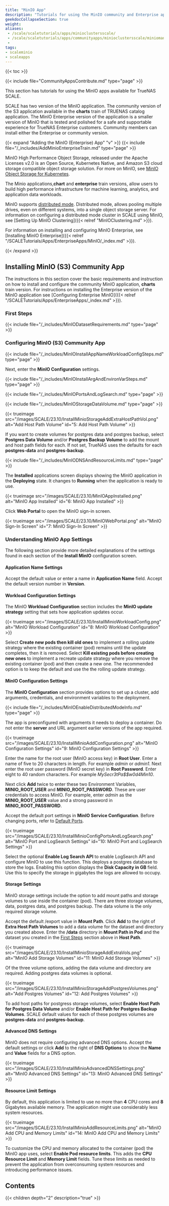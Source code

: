 ```yaml
---
title: "MinIO App"
description: "Tutorials for using the MinIO community and Enterprise applications available for TrueNAS SCALE."
geekdocCollapseSection: true
weight:
aliases: 
 - /scale/scaletutorials/apps/minioclustersscale/
 - /scale/scaletutorials/apps/communityapps/minioclustersscale/miniomanualupdate/
 - 
tags:
- scaleminio
- scaleapps
---
```


{{< toc >}}

{{< include file="CommunityAppsContribute.md" type="page" >}}

This section has tutorials for using the MinIO apps available for TrueNAS SCALE.

SCALE has two version of the MinIO application.
The community version of the S3 application available in the **charts** train of TRUENAS catalog application.
The MinIO Enterprise version of the application is a smaller version of MinIO that is tested and polished for a safe and supportable experience for TrueNAS Enterprise customers.
Community members can install either the Enterprise or community version.

{{< expand "Adding the MinIO (Enterprise) App" "v" >}}
{{< include file="/_includes/AddMinioEnterpriseTrain.md" type="page" >}}

MinIO High Performance Object Storage, released under the Apache Licenses v2.0 is an Open Source, Kubernetes Native, and Amazon S3 cloud storage compatible object storage solution. For more on MinIO, see [MinIO Object Storage for Kubernetes](https://min.io/docs/minio/kubernetes/upstream/index.html?ref=docs-redirect).

The Minio applications,**chart** and **enterprise** train versions, allow users to build high performance infrastructure for machine learning, analytics, and application data workloads.

MinIO supports [distributed mode](https://min.io/docs/minio/kubernetes/upstream/index.html?ref=docs-redirect).
Distributed mode, allows pooling multiple drives, even on different systems, into a single object storage server.
For information on configuring a distributed mode cluster in SCALE using MinIO, see [Setting Up MinIO Clustering]({{< relref "MinIOClustering.md" >}}).

For information on installing and configuring MinIO Enterprise, see [Installing MinIO Enterprise]({{< relref "/SCALETutorials/Apps/EnterpriseApps/MinIO/_index.md" >}}).

{{< /expand >}}

## Installing MinIO (S3) Community App

The instructions in this section cover the basic requirements and instruction on how to install and configure the community MinIO application, **charts** train version.
For instructions on installing the Enterprise version of the MinIO application see [Configuring
Enterprise MinIO]({{< relref "/SCALETutorials/Apps/EnterpriseApps/_index.md" >}}).

### First Steps

{{< include file="/_includes/MinIODatasetRequirements.md" type="page" >}}

### Configuring MinIO (S3) Community App

{{< include file="/_includes/MinIOInstallAppNameWorkloadConfigSteps.md" type="page" >}}

Next, enter the **MinIO Configuration** settings.

{{< include file="/_includes/MinIOInstallArgAndEnvironVarSteps.md" type="page" >}}

{{< include file="/_includes/MinIOPortsAndLogSearch.md" type="page" >}}

{{< include file="/_includes/MinIOStorageDataVolume.md" type="page" >}}

{{< trueimage src="/images/SCALE/23.10/InstallMinioStorageAddExtraHostPathVol.png" alt="Add Host Path Volume" id="5: Add Host Path Volume" >}}

If you want to create volumes for postgres data and postgres backup, select **Postgres Data Volume** and/or **Postgres Backup Volume** to add the mount and host path fields for each.
If not set, TrueNAS uses the defaults for each **postgres-data** and **postgres-backup**.

{{< include file="/_includes/MinIODNSAndResourceLimits.md" type="page" >}}

The **Installed** applications screen displays showing the MinIO application in the **Deploying** state.
It changes to **Running** when the application is ready to use.

{{< trueimage src="/images/SCALE/23.10/MinIOAppInstalled.png" alt="MinIO App Installed" id="6: MinIO App Installed" >}}

Click **Web Portal** to open the MinIO sign-in screen.

{{< trueimage src="/images/SCALE/23.10/MinIOWebPortal.png" alt="MinIO Sign-In Screen" id="7: MinIO Sign-In Screen" >}}

### Understanding MinIO App Settings
The following section provide more detailed explanations of the settings found in each section of the **Install MinIO** configuration screen.

#### Application Name Settings
Accept the default value or enter a name in **Application Name** field.
Accept the default version number in **Version**.

#### Workload Configuration Settings
The MinIO **Workload Configuration** section includes the **MinIO update strategy** setting that sets how application updates occur.

{{< trueimage src="/images/SCALE/23.10/InstallMinioWorkloadConfig.png" alt="MinIO Workload Configuration" id="8: MinIO Workload Configuration" >}}

Select **Create new pods then kill old ones** to implement a rolling update strategy where the existing container (pod) remains until the update completes, then it is removed.
Select **Kill existing pods before creating new ones** to implement a recreate update strategy where you remove the existing container (pod) and then create a new one.
The recommended option is to keep the default and use the the rolling update strategy.

#### MinIO Configuration Settings
The **MinIO Configuration** section provides options to set up a cluster, add arguments, credentials, and environment variables to the deployment.

{{< include file="/_includes/MinIOEnableDistributedModeInfo.md" type="page" >}}

The app is preconfigured with arguments it needs to deploy a container. Do not enter the **server** and URL argument earlier versions of the app required.

{{< trueimage src="/images/SCALE/23.10/InstallMinioAddConfiguration.png" alt="MinIO Configuration Settings" id="9: MinIO Configuration Settings" >}}

Enter the name for the root user (MinIO access key) in **Root User**. Enter a name of five to 20 characters in length. For example *admin* or *admin1*.
Next enter the root user password (MinIO secret key) in **Root Password**. Enter eight to 40 random characters. For example *MySecr3tPa$$w0d4Min10*.

Next click **Add** twice to enter these two Environment Variables, **MINIO_ROOT_USER** and **MINIO_ROOT_PASSWORD**.
These are user credentials to access MinIO. For example, enter *admin* as the **MINIO_ROOT_USER** value and a strong password in **MINIO_ROOT_PASSWORD**.

Accept the default port settings in **MinIO Service Configuration**. Before changing ports, refer to [Default Ports](https://www.truenas.com/docs/references/defaultports/).

{{< trueimage src="/images/SCALE/23.10/InstallMinioConfigPortsAndLogSearch.png" alt="MinIO Port and LogSearch Settings" id="10: MinIO Port and LogSearch Settings" >}}

Select the optional **Enable Log Search API** to enable LogSearch API and configure MinIO to use this function. This deploys a postgres database to store the logs.
Enabling this option displays the **Disk Capacity in GB** field. Use this to specify the storage in gigabytes the logs are allowed to occupy.

#### Storage Settings

MinIO storage settings include the option to add mount paths and storage volumes to use inside the container (pod).
There are three storage volumes, data, postgres data, and postgres backup. The data volume is the only required storage volume.

Accept the default /export value in **Mount Path**.
Click **Add** to the right of **Extra Host Path Volumes** to add a data volume for the dataset and directory you created above.
Enter the **/data** directory in **Mount Path in Pod** and the dataset you created in the [First Steps](#first-steps) section above in **Host Path**.

{{< trueimage src="/images/SCALE/23.10/InstallMinioStorageAddExtraVols.png" alt="MinIO Add Storage Volumes" id="11: MinIO Add Storage Volumes" >}}

Of the three volume options, adding the data volume and directory are required.
Adding postgres data volumes is optional.

{{< trueimage src="/images/SCALE/23.10/InstallMinioStorageAddPostgresVolumes.png" alt="Add Postgres Volumes" id="12: Add Postgres Volumes" >}}

To add host paths for postgress storage volumes, select **Enable Host Path for Postgres Data Volume** and/or **Enable Host Path for Postgres Backup Volumes**.
SCALE default values for each of these postgres volumes are **postgres-data** and **postgres-backup**.

#### Advanced DNS Settings

MinIO does not require configuring advanced DNS options.
Accept the default settings or click **Add** to the right of **DNS Options** to show the **Name** and **Value** fields for a DNS option.

{{< trueimage src="/images/SCALE/23.10/InstallMinioAdvancedDNSSettings.png" alt="MinIO Advanced DNS Settings" id="13: MinIO Advanced DNS Settings" >}}

#### Resource Limit Settings
By default, this application is limited to use no more than **4** CPU cores and **8** Gigabytes available memory.
The application might use considerably less system resources.

{{< trueimage src="/images/SCALE/23.10/InstallMinioAddResourceLimits.png" alt="MinIO Add CPU and Memory Limits" id="14: MinIO Add CPU and Memory Limits" >}}

To customize the CPU and memory allocated to the container (pod) the MinIO app uses, select **Enable Pod resource limits**.
This adds the **CPU Resource Limit** and **Memory Limit** fields.
Tune these limits as needed to prevent the application from overconsuming system resources and introducing performance issues.

## Contents

{{< children depth="2" description="true" >}}
